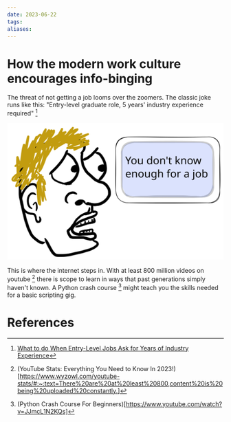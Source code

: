 ```yaml
---
date: 2023-06-22
tags: 
aliases: 
---
```

# How the modern work culture encourages info-binging
The threat of not getting a job looms over the zoomers. The classic joke runs like this: "Entry-level graduate role, 5 years' industry experience required" [^1]

![](../assets/img/2023-06-22-mindfull-attachment.light.svg)

This is where the internet steps in. With at least 800 million videos on youtube [^2] there is scope to learn in ways that past generations simply haven't known. A Python crash course [^3] might teach you the skills needed for a basic scripting gig.
# References
[^1]: [What to do When Entry-Level Jobs Ask for Years of Industry Experience](https://careersblog.uts.edu.au/entry-level-jobs-ask-years-industry-experience/)
[^2]: (YouTube Stats: Everything You Need to Know In 2023!)[https://www.wyzowl.com/youtube-stats/#:~:text=There%20are%20at%20least%20800,content%20is%20being%20uploaded%20constantly.]
[^3]: (Python Crash Course For Beginners)[https://www.youtube.com/watch?v=JJmcL1N2KQs]